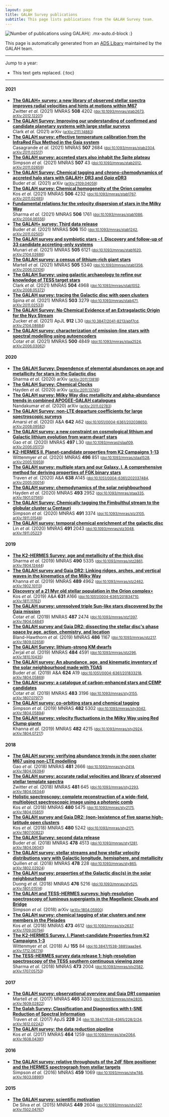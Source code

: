 ```yaml
---
layout: page
title: GALAH Survey publications
subtitle: This page lists publications from the GALAH Survey team.
---
```


<!-- Do not edit this page directly. Instead use /pub_lists/pub_maker.py. -->
![Number of publications using GALAH](/science/img/galah_publications_number_papers.svg){: .mx-auto.d-block :}

This page is automatically generated from an [ADS Libary](https://ui.adsabs.harvard.edu/search/q=docs(library%2FclbnJI34RXa4uEEqFC8I9g)&sort=date%20desc%2C%20bibcode%20desc&p_=0) maintained by the GALAH team.

---
Jump to a year:
* This text gets replaced.
{:toc}
---
#### 2021

* [**The GALAH+ survey: a new library of observed stellar spectra improves radial velocities and hints at motions within M67**](https://ui.adsabs.harvard.edu/abs/2021MNRAS.508.4202Z)<br/>Zwitter *et al.* (2021) MNRAS **508** 4202 <small>([doi:10.1093/mnras/stab2673](https://doi.org/10.1093/mnras/stab2673), [arXiv:2012.12201](https://arxiv.org/abs/arXiv:2012.12201))</small>
* [**The GALAH Survey: Improving our understanding of confirmed and candidate planetary systems with large stellar surveys**](https://ui.adsabs.harvard.edu/abs/2021arXiv211114883C)<br/>Clark *et al.* (2021) arXiv   <small>([arXiv:2111.14883](https://arxiv.org/abs/arXiv:2111.14883))</small>
* [**The GALAH survey: effective temperature calibration from the InfraRed Flux Method in the Gaia system**](https://ui.adsabs.harvard.edu/abs/2021MNRAS.507.2684C)<br/>Casagrande *et al.* (2021) MNRAS **507** 2684 <small>([doi:10.1093/mnras/stab2304](https://doi.org/10.1093/mnras/stab2304), [arXiv:2011.02517](https://arxiv.org/abs/arXiv:2011.02517))</small>
* [**The GALAH survey: accreted stars also inhabit the Spite plateau**](https://ui.adsabs.harvard.edu/abs/2021MNRAS.507...43S)<br/>Simpson *et al.* (2021) MNRAS **507** 43 <small>([doi:10.1093/mnras/stab2012](https://doi.org/10.1093/mnras/stab2012), [arXiv:2011.02659](https://arxiv.org/abs/arXiv:2011.02659))</small>
* [**The GALAH Survey: Chemical tagging and chrono-chemodynamics of accreted halo stars with GALAH+ DR3 and *Gaia* eDR3**](https://ui.adsabs.harvard.edu/abs/2021arXiv210904059B)<br/>Buder *et al.* (2021) arXiv   <small>([arXiv:2109.04059](https://arxiv.org/abs/arXiv:2109.04059))</small>
* [**The GALAH survey: Chemical homogeneity of the Orion complex**](https://ui.adsabs.harvard.edu/abs/2021MNRAS.506.4232K)<br/>Kos *et al.* (2021) MNRAS **506** 4232 <small>([doi:10.1093/mnras/stab1767](https://doi.org/10.1093/mnras/stab1767), [arXiv:2011.02485](https://arxiv.org/abs/arXiv:2011.02485))</small>
* [**Fundamental relations for the velocity dispersion of stars in the Milky Way**](https://ui.adsabs.harvard.edu/abs/2021MNRAS.506.1761S)<br/>Sharma *et al.* (2021) MNRAS **506** 1761 <small>([doi:10.1093/mnras/stab1086](https://doi.org/10.1093/mnras/stab1086), [arXiv:2004.06556](https://arxiv.org/abs/arXiv:2004.06556))</small>
* [**The GALAH+ survey: Third data release**](https://ui.adsabs.harvard.edu/abs/2021MNRAS.506..150B)<br/>Buder *et al.* (2021) MNRAS **506** 150 <small>([doi:10.1093/mnras/stab1242](https://doi.org/10.1093/mnras/stab1242), [arXiv:2011.02505](https://arxiv.org/abs/arXiv:2011.02505))</small>
* [**The GALAH survey and symbiotic stars - I. Discovery and follow-up of 33 candidate accreting-only systems**](https://ui.adsabs.harvard.edu/abs/2021MNRAS.505.6121M)<br/>Munari *et al.* (2021) MNRAS **505** 6121 <small>([doi:10.1093/mnras/stab1620](https://doi.org/10.1093/mnras/stab1620), [arXiv:2104.02686](https://arxiv.org/abs/arXiv:2104.02686))</small>
* [**The GALAH survey: a census of lithium-rich giant stars**](https://ui.adsabs.harvard.edu/abs/2021MNRAS.505.5340M)<br/>Martell *et al.* (2021) MNRAS **505** 5340 <small>([doi:10.1093/mnras/stab1356](https://doi.org/10.1093/mnras/stab1356), [arXiv:2006.02106](https://arxiv.org/abs/arXiv:2006.02106))</small>
* [**The GALAH Survey: using galactic archaeology to refine our knowledge of TESS target stars**](https://ui.adsabs.harvard.edu/abs/2021MNRAS.504.4968C)<br/>Clark *et al.* (2021) MNRAS **504** 4968 <small>([doi:10.1093/mnras/stab1052](https://doi.org/10.1093/mnras/stab1052), [arXiv:2008.05372](https://arxiv.org/abs/arXiv:2008.05372))</small>
* [**The GALAH survey: tracing the Galactic disc with open clusters**](https://ui.adsabs.harvard.edu/abs/2021MNRAS.503.3279S)<br/>Spina *et al.* (2021) MNRAS **503** 3279 <small>([doi:10.1093/mnras/stab471](https://doi.org/10.1093/mnras/stab471), [arXiv:2011.02533](https://arxiv.org/abs/arXiv:2011.02533))</small>
* [**The GALAH Survey: No Chemical Evidence of an Extragalactic Origin for the Nyx Stream**](https://ui.adsabs.harvard.edu/abs/2021ApJ...912L..30Z)<br/>Zucker *et al.* (2021) ApJL **912** L30 <small>([doi:10.3847/2041-8213/abf7cd](https://doi.org/10.3847/2041-8213/abf7cd), [arXiv:2104.08684](https://arxiv.org/abs/arXiv:2104.08684))</small>
* [**The GALAH survey: characterization of emission-line stars with spectral modelling using autoencoders**](https://ui.adsabs.harvard.edu/abs/2021MNRAS.500.4849C)<br/>Čotar *et al.* (2021) MNRAS **500** 4849 <small>([doi:10.1093/mnras/staa2524](https://doi.org/10.1093/mnras/staa2524), [arXiv:2006.03062](https://arxiv.org/abs/arXiv:2006.03062))</small>

#### 2020

* [**The GALAH Survey: Dependence of elemental abundances on age and metallicity for stars in the Galactic disc**](https://ui.adsabs.harvard.edu/abs/2020arXiv201113818S)<br/>Sharma *et al.* (2020) arXiv   <small>([arXiv:2011.13818](https://arxiv.org/abs/arXiv:2011.13818))</small>
* [**The GALAH Survey: Chemical Clocks**](https://ui.adsabs.harvard.edu/abs/2020arXiv201113745H)<br/>Hayden *et al.* (2020) arXiv   <small>([arXiv:2011.13745](https://arxiv.org/abs/arXiv:2011.13745))</small>
* [**The GALAH survey: Milky Way disc metallicity and alpha-abundance trends in combined APOGEE-GALAH catalogues**](https://ui.adsabs.harvard.edu/abs/2020arXiv201102783N)<br/>Nandakumar *et al.* (2020) arXiv   <small>([arXiv:2011.02783](https://arxiv.org/abs/arXiv:2011.02783))</small>
* [**The GALAH Survey: non-LTE departure coefficients for large spectroscopic surveys**](https://ui.adsabs.harvard.edu/abs/2020A%26A...642A..62A)<br/>Amarsi *et al.* (2020) A&A **642** A62 <small>([doi:10.1051/0004-6361/202038650](https://doi.org/10.1051/0004-6361/202038650), [arXiv:2008.09582](https://arxiv.org/abs/arXiv:2008.09582))</small>
* [**The GALAH survey: a new constraint on cosmological lithium and Galactic lithium evolution from warm dwarf stars**](https://ui.adsabs.harvard.edu/abs/2020MNRAS.497L..30G)<br/>Gao *et al.* (2020) MNRAS **497** L30 <small>([doi:10.1093/mnrasl/slaa109](https://doi.org/10.1093/mnrasl/slaa109), [arXiv:2006.05173](https://arxiv.org/abs/arXiv:2006.05173))</small>
* [**K2-HERMES II. Planet-candidate properties from K2 Campaigns 1-13**](https://ui.adsabs.harvard.edu/abs/2020MNRAS.496..851W)<br/>Wittenmyer *et al.* (2020) MNRAS **496** 851 <small>([doi:10.1093/mnras/staa1528](https://doi.org/10.1093/mnras/staa1528), [arXiv:2005.10959](https://arxiv.org/abs/arXiv:2005.10959))</small>
* [**The GALAH survey: multiple stars and our Galaxy. I. A comprehensive method for deriving properties of FGK binary stars**](https://ui.adsabs.harvard.edu/abs/2020A%26A...638A.145T)<br/>Traven *et al.* (2020) A&A **638** A145 <small>([doi:10.1051/0004-6361/202037484](https://doi.org/10.1051/0004-6361/202037484), [arXiv:2005.00014](https://arxiv.org/abs/arXiv:2005.00014))</small>
* [**The GALAH survey: chemodynamics of the solar neighbourhood**](https://ui.adsabs.harvard.edu/abs/2020MNRAS.493.2952H)<br/>Hayden *et al.* (2020) MNRAS **493** 2952 <small>([doi:10.1093/mnras/staa335](https://doi.org/10.1093/mnras/staa335), [arXiv:1901.07565](https://arxiv.org/abs/arXiv:1901.07565))</small>
* [**The GALAH Survey: Chemically tagging the Fimbulthul stream to the globular cluster ω Centauri**](https://ui.adsabs.harvard.edu/abs/2020MNRAS.491.3374S)<br/>Simpson *et al.* (2020) MNRAS **491** 3374 <small>([doi:10.1093/mnras/stz3105](https://doi.org/10.1093/mnras/stz3105), [arXiv:1911.01548](https://arxiv.org/abs/arXiv:1911.01548))</small>
* [**The GALAH survey: temporal chemical enrichment of the galactic disc**](https://ui.adsabs.harvard.edu/abs/2020MNRAS.491.2043L)<br/>Lin *et al.* (2020) MNRAS **491** 2043 <small>([doi:10.1093/mnras/stz3048](https://doi.org/10.1093/mnras/stz3048), [arXiv:1911.05221](https://arxiv.org/abs/arXiv:1911.05221))</small>

#### 2019

* [**The K2-HERMES Survey: age and metallicity of the thick disc**](https://ui.adsabs.harvard.edu/abs/2019MNRAS.490.5335S)<br/>Sharma *et al.* (2019) MNRAS **490** 5335 <small>([doi:10.1093/mnras/stz2861](https://doi.org/10.1093/mnras/stz2861), [arXiv:1904.12444](https://arxiv.org/abs/arXiv:1904.12444))</small>
* [**The GALAH survey and Gaia DR2: Linking ridges, arches, and vertical waves in the kinematics of the Milky Way**](https://ui.adsabs.harvard.edu/abs/2019MNRAS.489.4962K)<br/>Khanna *et al.* (2019) MNRAS **489** 4962 <small>([doi:10.1093/mnras/stz2462](https://doi.org/10.1093/mnras/stz2462), [arXiv:1902.10113](https://arxiv.org/abs/arXiv:1902.10113))</small>
* [**Discovery of a 21 Myr old stellar population in the Orion complex⋆**](https://ui.adsabs.harvard.edu/abs/2019A%26A...631A.166K)<br/>Kos *et al.* (2019) A&A **631** A166 <small>([doi:10.1051/0004-6361/201834710](https://doi.org/10.1051/0004-6361/201834710), [arXiv:1811.11762](https://arxiv.org/abs/arXiv:1811.11762))</small>
* [**The GALAH survey: unresolved triple Sun-like stars discovered by the Gaia mission**](https://ui.adsabs.harvard.edu/abs/2019MNRAS.487.2474C)<br/>Čotar *et al.* (2019) MNRAS **487** 2474 <small>([doi:10.1093/mnras/stz1397](https://doi.org/10.1093/mnras/stz1397), [arXiv:1904.04841](https://arxiv.org/abs/arXiv:1904.04841))</small>
* [**The GALAH survey and Gaia DR2: dissecting the stellar disc's phase space by age, action, chemistry, and location**](https://ui.adsabs.harvard.edu/abs/2019MNRAS.486.1167B)<br/>Bland-Hawthorn *et al.* (2019) MNRAS **486** 1167 <small>([doi:10.1093/mnras/stz217](https://doi.org/10.1093/mnras/stz217), [arXiv:1809.02658](https://arxiv.org/abs/arXiv:1809.02658))</small>
* [**The GALAH Survey: lithium-strong KM dwarfs**](https://ui.adsabs.harvard.edu/abs/2019MNRAS.484.4591Z)<br/>Žerjal *et al.* (2019) MNRAS **484** 4591 <small>([doi:10.1093/mnras/stz296](https://doi.org/10.1093/mnras/stz296), [arXiv:1810.10435](https://arxiv.org/abs/arXiv:1810.10435))</small>
* [**The GALAH survey: An abundance, age, and kinematic inventory of the solar neighbourhood made with TGAS**](https://ui.adsabs.harvard.edu/abs/2019A%26A...624A..19B)<br/>Buder *et al.* (2019) A&A **624** A19 <small>([doi:10.1051/0004-6361/201833218](https://doi.org/10.1051/0004-6361/201833218), [arXiv:1804.05869](https://arxiv.org/abs/arXiv:1804.05869))</small>
* [**The GALAH survey: a catalogue of carbon-enhanced stars and CEMP candidates**](https://ui.adsabs.harvard.edu/abs/2019MNRAS.483.3196C)<br/>Čotar *et al.* (2019) MNRAS **483** 3196 <small>([doi:10.1093/mnras/sty3155](https://doi.org/10.1093/mnras/sty3155), [arXiv:1807.07977](https://arxiv.org/abs/arXiv:1807.07977))</small>
* [**The GALAH survey: co-orbiting stars and chemical tagging**](https://ui.adsabs.harvard.edu/abs/2019MNRAS.482.5302S)<br/>Simpson *et al.* (2019) MNRAS **482** 5302 <small>([doi:10.1093/mnras/sty3042](https://doi.org/10.1093/mnras/sty3042), [arXiv:1804.05894](https://arxiv.org/abs/arXiv:1804.05894))</small>
* [**The GALAH survey: velocity fluctuations in the Milky Way using Red Clump giants**](https://ui.adsabs.harvard.edu/abs/2019MNRAS.482.4215K)<br/>Khanna *et al.* (2019) MNRAS **482** 4215 <small>([doi:10.1093/mnras/sty2924](https://doi.org/10.1093/mnras/sty2924), [arXiv:1804.07217](https://arxiv.org/abs/arXiv:1804.07217))</small>

#### 2018

* [**The GALAH survey: verifying abundance trends in the open cluster M67 using non-LTE modelling**](https://ui.adsabs.harvard.edu/abs/2018MNRAS.481.2666G)<br/>Gao *et al.* (2018) MNRAS **481** 2666 <small>([doi:10.1093/mnras/sty2414](https://doi.org/10.1093/mnras/sty2414), [arXiv:1804.06394](https://arxiv.org/abs/arXiv:1804.06394))</small>
* [**The GALAH survey: accurate radial velocities and library of observed stellar template spectra**](https://ui.adsabs.harvard.edu/abs/2018MNRAS.481..645Z)<br/>Zwitter *et al.* (2018) MNRAS **481** 645 <small>([doi:10.1093/mnras/sty2293](https://doi.org/10.1093/mnras/sty2293), [arXiv:1804.06344](https://arxiv.org/abs/arXiv:1804.06344))</small>
* [**Holistic spectroscopy: complete reconstruction of a wide-field, multiobject spectroscopic image using a photonic comb**](https://ui.adsabs.harvard.edu/abs/2018MNRAS.480.5475K)<br/>Kos *et al.* (2018) MNRAS **480** 5475 <small>([doi:10.1093/mnras/sty2175](https://doi.org/10.1093/mnras/sty2175), [arXiv:1804.05851](https://arxiv.org/abs/arXiv:1804.05851))</small>
* [**The GALAH survey and Gaia DR2: (non-)existence of five sparse high-latitude open clusters**](https://ui.adsabs.harvard.edu/abs/2018MNRAS.480.5242K)<br/>Kos *et al.* (2018) MNRAS **480** 5242 <small>([doi:10.1093/mnras/sty2171](https://doi.org/10.1093/mnras/sty2171), [arXiv:1807.00822](https://arxiv.org/abs/arXiv:1807.00822))</small>
* [**The GALAH Survey: second data release**](https://ui.adsabs.harvard.edu/abs/2018MNRAS.478.4513B)<br/>Buder *et al.* (2018) MNRAS **478** 4513 <small>([doi:10.1093/mnras/sty1281](https://doi.org/10.1093/mnras/sty1281), [arXiv:1804.06041](https://arxiv.org/abs/arXiv:1804.06041))</small>
* [**The GALAH survey: stellar streams and how stellar velocity distributions vary with Galactic longitude, hemisphere, and metallicity**](https://ui.adsabs.harvard.edu/abs/2018MNRAS.478..228Q)<br/>Quillen *et al.* (2018) MNRAS **478** 228 <small>([doi:10.1093/mnras/sty865](https://doi.org/10.1093/mnras/sty865), [arXiv:1802.02924](https://arxiv.org/abs/arXiv:1802.02924))</small>
* [**The GALAH survey: properties of the Galactic disc(s) in the solar neighbourhood**](https://ui.adsabs.harvard.edu/abs/2018MNRAS.476.5216D)<br/>Duong *et al.* (2018) MNRAS **476** 5216 <small>([doi:10.1093/mnras/sty525](https://doi.org/10.1093/mnras/sty525), [arXiv:1801.01514](https://arxiv.org/abs/arXiv:1801.01514))</small>
* [**The GALAH and TESS-HERMES surveys: high-resolution spectroscopy of luminous supergiants in the Magellanic Clouds and Bridge**](https://ui.adsabs.harvard.edu/abs/2018arXiv180405900S)<br/>Simpson *et al.* (2018) arXiv   <small>([arXiv:1804.05900](https://arxiv.org/abs/arXiv:1804.05900))</small>
* [**The GALAH survey: chemical tagging of star clusters and new members in the Pleiades**](https://ui.adsabs.harvard.edu/abs/2018MNRAS.473.4612K)<br/>Kos *et al.* (2018) MNRAS **473** 4612 <small>([doi:10.1093/mnras/stx2637](https://doi.org/10.1093/mnras/stx2637), [arXiv:1709.00794](https://arxiv.org/abs/arXiv:1709.00794))</small>
* [**The K2-HERMES Survey. I. Planet-candidate Properties from K2 Campaigns 1-3**](https://ui.adsabs.harvard.edu/abs/2018AJ....155...84W)<br/>Wittenmyer *et al.* (2018) AJ **155** 84 <small>([doi:10.3847/1538-3881/aaa3e4](https://doi.org/10.3847/1538-3881/aaa3e4), [arXiv:1712.06774](https://arxiv.org/abs/arXiv:1712.06774))</small>
* [**The TESS-HERMES survey data release 1: high-resolution spectroscopy of the TESS southern continuous viewing zone**](https://ui.adsabs.harvard.edu/abs/2018MNRAS.473.2004S)<br/>Sharma *et al.* (2018) MNRAS **473** 2004 <small>([doi:10.1093/mnras/stx2582](https://doi.org/10.1093/mnras/stx2582), [arXiv:1707.05753](https://arxiv.org/abs/arXiv:1707.05753))</small>

#### 2017

* [**The GALAH survey: observational overview and Gaia DR1 companion**](https://ui.adsabs.harvard.edu/abs/2017MNRAS.465.3203M)<br/>Martell *et al.* (2017) MNRAS **465** 3203 <small>([doi:10.1093/mnras/stw2835](https://doi.org/10.1093/mnras/stw2835), [arXiv:1609.02822](https://arxiv.org/abs/arXiv:1609.02822))</small>
* [**The Galah Survey: Classification and Diagnostics with t-SNE Reduction of Spectral Information**](https://ui.adsabs.harvard.edu/abs/2017ApJS..228...24T)<br/>Traven *et al.* (2017) ApJS **228** 24 <small>([doi:10.3847/1538-4365/228/2/24](https://doi.org/10.3847/1538-4365/228/2/24), [arXiv:1612.02242](https://arxiv.org/abs/arXiv:1612.02242))</small>
* [**The GALAH survey: the data reduction pipeline**](https://ui.adsabs.harvard.edu/abs/2017MNRAS.464.1259K)<br/>Kos *et al.* (2017) MNRAS **464** 1259 <small>([doi:10.1093/mnras/stw2064](https://doi.org/10.1093/mnras/stw2064), [arXiv:1608.04391](https://arxiv.org/abs/arXiv:1608.04391))</small>

#### 2016

* [**The GALAH survey: relative throughputs of the 2dF fibre positioner and the HERMES spectrograph from stellar targets**](https://ui.adsabs.harvard.edu/abs/2016MNRAS.459.1069S)<br/>Simpson *et al.* (2016) MNRAS **459** 1069 <small>([doi:10.1093/mnras/stw746](https://doi.org/10.1093/mnras/stw746), [arXiv:1603.08991](https://arxiv.org/abs/arXiv:1603.08991))</small>

#### 2015

* [**The GALAH survey: scientific motivation**](https://ui.adsabs.harvard.edu/abs/2015MNRAS.449.2604D)<br/>De Silva *et al.* (2015) MNRAS **449** 2604 <small>([doi:10.1093/mnras/stv327](https://doi.org/10.1093/mnras/stv327), [arXiv:1502.04767](https://arxiv.org/abs/arXiv:1502.04767))</small>
